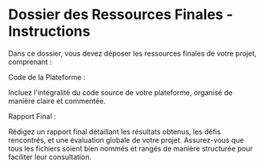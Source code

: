 
# Dossier des Ressources Finales - Instructions

Dans ce dossier, vous devez déposer les ressources finales de votre projet, comprenant :

Code de la Plateforme :

Incluez l'intégralité du code source de votre plateforme, organisé de manière claire et commentée.

Rapport Final :

Rédigez un rapport final détaillant les résultats obtenus, les défis rencontrés, et une évaluation globale de votre projet.
Assurez-vous que tous les fichiers soient bien nommés et rangés de manière structurée pour faciliter leur consultation.

